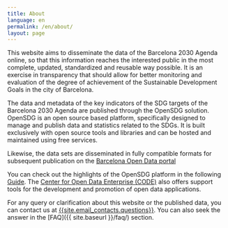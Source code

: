 ```yaml
---
title: About
language: en
permalink: /en/about/
layout: page
---
```


This website aims to disseminate the data of the Barcelona 2030 Agenda online, so that this information reaches the interested public in the most complete, updated, standardized and reusable way possible. It is an exercise in transparency that should allow for better monitoring and evaluation of the degree of achievement of the Sustainable Development Goals in the city of Barcelona.

The data and metadata of the key indicators of the SDG targets of the Barcelona 2030 Agenda are published through the OpenSDG solution. OpenSDG is an open source based platform, specifically designed to manage and publish data and statistics related to the SDGs. It is built exclusively with open source tools and libraries and can be hosted and maintained using free services.

Likewise, the data sets are disseminated in fully compatible formats for subsequent publication on the [Barcelona Open Data portal](https://opendata-ajuntament.barcelona.cat/en)

You can check out the highlights of the OpenSDG platform in the following [Guide](https://open-sdg.readthedocs.io/en/latest/quick-start/). The [Center for Open Data Enterprise (CODE)](https://www.opendataenterprise.org/) also offers support tools for the development and promotion of open data applications.

For any query or clarification about this website or the published data, you can contact us at <a href="mailto:{{site.email_contacts.questions}}">{{site.email_contacts.questions}}</a>. You can also seek the answer in the [FAQ]({{ site.baseurl }}/faq/) section.
